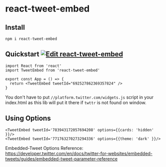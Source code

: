 # react-tweet-embed

## Install

```
npm i react-tweet-embed
```

## Quickstart [![Edit react-tweet-embed](https://codesandbox.io/static/img/play-codesandbox.svg)](https://codesandbox.io/s/74rn3r9k0?fontsize=14)

```tsx
import React from 'react'
import TweetEmbed from 'react-tweet-embed'

export const App = () => {
  return <TweetEmbed tweetId="692527862369357824" />
}
```

You don't have to put `//platform.twitter.com/widgets.js` script in your index.html as this lib will put it there if `twttr` is not found on window.

## Using Options

```tsx
<TweetEmbed tweetId='783943172057694208' options={{cards: 'hidden' }}/>
<TweetEmbed tweetId='771763270273294336' options={{theme: 'dark' }}/>
```

Embedded-Tweet Options Reference:  
https://developer.twitter.com/en/docs/twitter-for-websites/embedded-tweets/guides/embedded-tweet-parameter-reference
